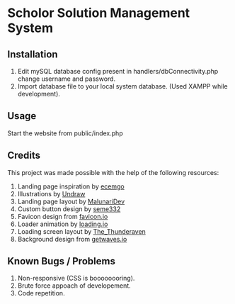 # Scholor Solution Management System

## Installation

1. Edit mySQL database config present in handlers/dbConnectivity.php change username and password.
2. Import database file to your local system database. (Used XAMPP while development).

## Usage

Start the website from public/index.php

## Credits

This project was made possible with the help of the following resources:

1. Landing page inspiration by [ecemgo](https://codepen.io/ecemgo/pen/KKbvGvg)
2. Illustrations by [Undraw](https://undraw.co/search)
3. Landing page layout by [MalunariDev](https://codepen.io/MalunariDev/pen/YzOWeve)
4. Custom button design by [seme332](https://codepen.io/seme332/pen/reJOwo)
5. Favicon design from [favicon.io](https://favicon.io/emoji-favicons/)
6. Loader animation by [loading.io](https://loading.io/)
7. Loading screen layout by [The_Thunderaven](https://codepen.io/The_Thunderaven/pen/rNeWemK)
8. Background design from [getwaves.io](https://getwaves.io/)

## Known Bugs / Problems
1. Non-responsive (CSS is boooooooring).
2. Brute force appoach of developement.
3. Code repetition.
